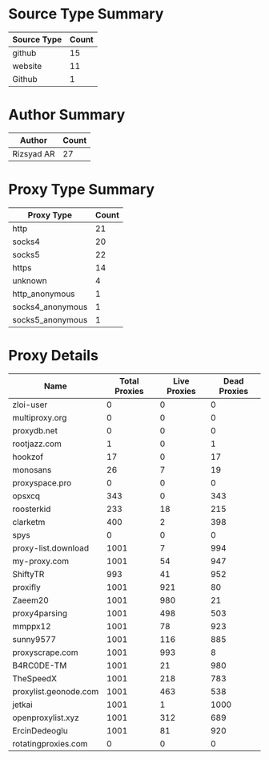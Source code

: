 # Source Type Summary

| Source Type | Count |
|-------------|-------|
| github | 15 |
| website | 11 |
| Github | 1 |


# Author Summary

| Author | Count |
|--------|-------|
| Rizsyad AR | 27 |


# Proxy Type Summary

| Proxy Type | Count |
|------------|-------|
| http | 21 |
| socks4 | 20 |
| socks5 | 22 |
| https | 14 |
| unknown | 4 |
| http_anonymous | 1 |
| socks4_anonymous | 1 |
| socks5_anonymous | 1 |


# Proxy Details

| Name | Total Proxies | Live Proxies | Dead Proxies |
|------|---------------|--------------|---------------|
| zloi-user | 0 | 0 | 0 |
| multiproxy.org | 0 | 0 | 0 |
| proxydb.net | 0 | 0 | 0 |
| rootjazz.com | 1 | 0 | 1 |
| hookzof | 17 | 0 | 17 |
| monosans | 26 | 7 | 19 |
| proxyspace.pro | 0 | 0 | 0 |
| opsxcq | 343 | 0 | 343 |
| roosterkid | 233 | 18 | 215 |
| clarketm | 400 | 2 | 398 |
| spys | 0 | 0 | 0 |
| proxy-list.download | 1001 | 7 | 994 |
| my-proxy.com | 1001 | 54 | 947 |
| ShiftyTR | 993 | 41 | 952 |
| proxifly | 1001 | 921 | 80 |
| Zaeem20 | 1001 | 980 | 21 |
| proxy4parsing | 1001 | 498 | 503 |
| mmppx12 | 1001 | 78 | 923 |
| sunny9577 | 1001 | 116 | 885 |
| proxyscrape.com | 1001 | 993 | 8 |
| B4RC0DE-TM | 1001 | 21 | 980 |
| TheSpeedX | 1001 | 218 | 783 |
| proxylist.geonode.com | 1001 | 463 | 538 |
| jetkai | 1001 | 1 | 1000 |
| openproxylist.xyz | 1001 | 312 | 689 |
| ErcinDedeoglu | 1001 | 81 | 920 |
| rotatingproxies.com | 0 | 0 | 0 |
